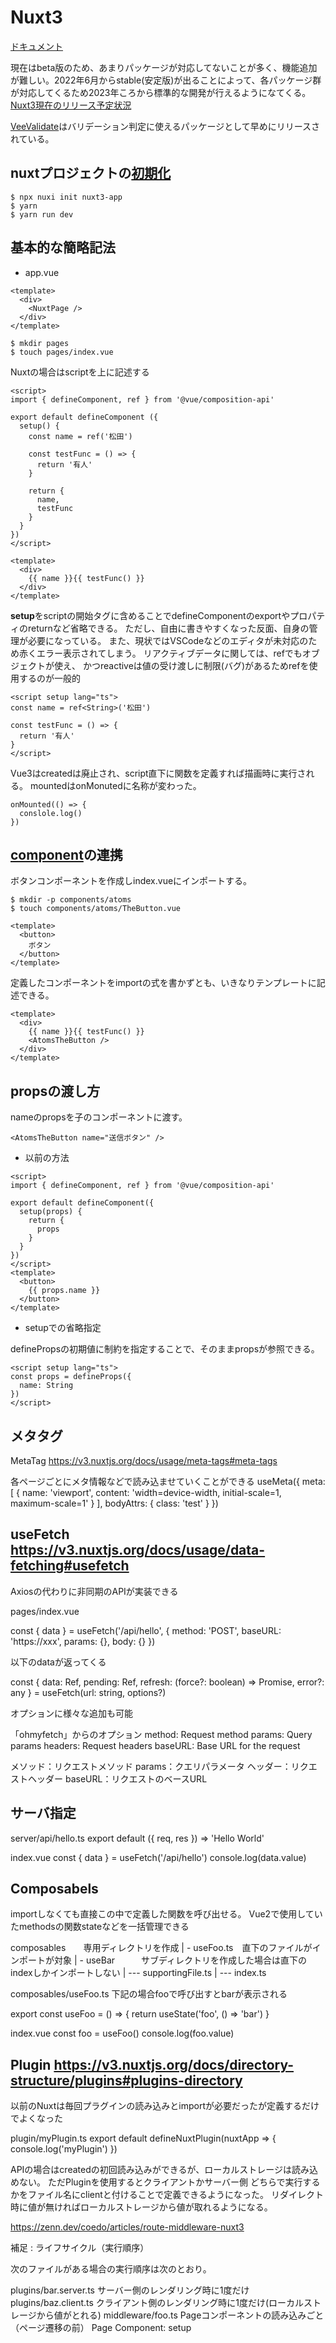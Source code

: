 # Nuxt3

[ドキュメント](https://v3.nuxtjs.org/getting-started/introduction)

現在はbeta版のため、あまりパッケージが対応してないことが多く、機能追加が難しい。2022年6月からstable(安定版)が出ることによって、各パッケージ群が対応してくるため2023年ころから標準的な開発が行えるようになてくる。
[Nuxt3現在のリリース予定状況](https://v3.nuxtjs.org/community/roadmap#current-releases)

[VeeValidate](https://qiita.com/TakahiRoyte/items/843bc5da2732703de1a3)はバリデーション判定に使えるパッケージとして早めにリリースされている。


## nuxtプロジェクトの[初期化](https://v3.nuxtjs.org/getting-started/installation)

```
$ npx nuxi init nuxt3-app
$ yarn
$ yarn run dev 
```

## 基本的な簡略記法

- app.vue
```
<template>
  <div>
    <NuxtPage />
  </div>
</template>
```

```
$ mkdir pages
$ touch pages/index.vue
```

Nuxtの場合はscriptを上に記述する

```
<script>
import { defineComponent, ref } from '@vue/composition-api'

export default defineComponent ({
  setup() {
    const name = ref('松田')

    const testFunc = () => {
      return '有人'
    }

    return {
      name,
      testFunc
    }
  }
})
</script>

<template>
  <div>
    {{ name }}{{ testFunc() }}
  </div>
</template>
```

**setup**をscriptの開始タグに含めることでdefineComponentのexportやプロパティのreturnなど省略できる。
ただし、自由に書きやすくなった反面、自身の管理が必要になっている。
また、現状ではVSCodeなどのエディタが未対応のため赤くエラー表示されてしまう。
リアクティブデータに関しては、refでもオブジェクトが使え、
かつreactiveは値の受け渡しに制限(バグ)があるためrefを使用するのが一般的

```
<script setup lang="ts">
const name = ref<String>('松田')

const testFunc = () => {
  return '有人'
}
</script>
```

Vue3はcreatedは廃止され、script直下に関数を定義すれば描画時に実行される。
mountedはonMonutedに名称が変わった。

```
onMounted(() => {
  conslole.log()
})
```


## [component](https://v3.nuxtjs.org/docs/directory-structure/components#components-directory)の連携

ボタンコンポーネントを作成しindex.vueにインポートする。

```
$ mkdir -p components/atoms
$ touch components/atoms/TheButton.vue
```
```
<template>
  <button>
    ボタン
  </button>
</template>
```

定義したコンポーネントをimportの式を書かずとも、いきなりテンプレートに記述できる。

```
<template>
  <div>
    {{ name }}{{ testFunc() }}
    <AtomsTheButton />
  </div>
</template>
```

## propsの渡し方

nameのpropsを子のコンポーネントに渡す。

```
<AtomsTheButton name="送信ボタン" />
```

- 以前の方法

```
<script>
import { defineComponent, ref } from '@vue/composition-api'

export default defineComponent({
  setup(props) {
    return {
      props
    }
  }
})
</script>
<template>
  <button>
    {{ props.name }}
  </button>
</template>
```

- setupでの省略指定

definePropsの初期値に制約を指定することで、そのままpropsが参照できる。

```
<script setup lang="ts">
const props = defineProps({
  name: String
})
</script>
```


## メタタグ

MetaTag https://v3.nuxtjs.org/docs/usage/meta-tags#meta-tags

各ページごとにメタ情報などで読み込ませていくことができる
useMeta({
      meta: [
        { name: 'viewport', content: 'width=device-width, initial-scale=1, maximum-scale=1' }
      ],
      bodyAttrs: {
        class: 'test'
      }
    })

## useFetch https://v3.nuxtjs.org/docs/usage/data-fetching#usefetch
Axiosの代わりに非同期のAPIが実装できる

pages/index.vue

const { data } = useFetch('/api/hello', {
  method: 'POST',
  baseURL: 'https://xxx',
  params: {},
  body: {}
})

以下のdataが返ってくる

const {
  data: Ref<DataT>,
  pending: Ref<boolean>,
  refresh: (force?: boolean) => Promise<void>,
  error?: any
} = useFetch(url: string, options?)


オプションに様々な追加も可能

「ohmyfetch」からのオプション
method: Request method
params: Query params
headers: Request headers
baseURL: Base URL for the request

メソッド：リクエストメソッド
params：クエリパラメータ
ヘッダー：リクエストヘッダー
baseURL：リクエストのベースURL 


## サーバ指定

server/api/hello.ts
export default ({ req, res }) => 'Hello World'

index.vue
const { data } = useFetch('/api/hello')
console.log(data.value)


## Composabels
importしなくても直接この中で定義した関数を呼び出せる。
Vue2で使用していたmethodsの関数stateなどを一括管理できる

composables　　専用ディレクトリを作成
 | - useFoo.ts　直下のファイルがインポートが対象
 | - useBar　　　サブディレクトリを作成した場合は直下のindexしかインポートしない
 | --- supportingFile.ts
 | --- index.ts


composables/useFoo.ts
下記の場合fooで呼び出すとbarが表示される

export const useFoo = () => {
  return useState('foo', () => 'bar')
}

index.vue
const foo = useFoo()
console.log(foo.value)


## Plugin https://v3.nuxtjs.org/docs/directory-structure/plugins#plugins-directory

以前のNuxtは毎回プラグインの読み込みとimportが必要だったが定義するだけでよくなった

plugin/myPlugin.ts
export default defineNuxtPlugin(nuxtApp => {
  console.log('myPlugin')
})

APIの場合はcreatedの初回読み込みができるが、ローカルストレージは読み込めない。
ただPluginを使用するとクライアントかサーバー側
どちらで実行するかをファイル名にclientと付けることで定義できるようになった。
リダイレクト時に値が無ければローカルストレージから値が取れるようになる。

https://zenn.dev/coedo/articles/route-middleware-nuxt3

補足 : ライフサイクル（実行順序）

次のファイルがある場合の実行順序は次のとおり。

plugins/bar.server.ts サーバー側のレンダリング時に1度だけ
plugins/baz.client.ts クライアント側のレンダリング時に1度だけ(ローカルストレージから値がとれる)
middleware/foo.ts Pageコンポーネントの読み込みごと（ページ遷移の前）
Page Component: setup <script setup> 等

## nuxt.config.js

環境変数の追加が可能。APIの呼び出しでよく使用する
publicはクライアント(ブラウザ)で呼び出すことが可能
privareはサーバのみで呼び出すことが可能

export default defineNuxtConfig({
  publicRuntimeConfig: {
    APP_ENV: process.env.APP_ENV
  },
  privateRuntimeConfig: {
    API_SECRET: process.env.APP_SECRET
  }
})

.env
APP_ENV=dev
API_SECRET=password

index.vue
まとめてconfig内に呼び出し
const config = useRuntimeConfig()

## TypeScript

types/ApiTypes.ts
export type GetUserApi = {
  AccessToken: String
}

※認証関連でAWSの連携が必要になってきている。
https://www.ragate.co.jp/blog/articles/684
